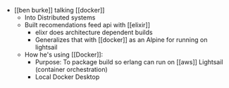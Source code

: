 - [[ben burke]] talking [[docker]]
	- Into Distributed systems
	- Built recomendations feed api with [[elixir]]
		- elixr does architecture dependent builds
		- Generalizes that with [[docker]] as an Alpine for running on lightsail
	- How he's using [[Docker]]:
		- Purpose: To package build so erlang can run on [[aws]] Lightsail (container orchestration)
		- Local Docker Desktop